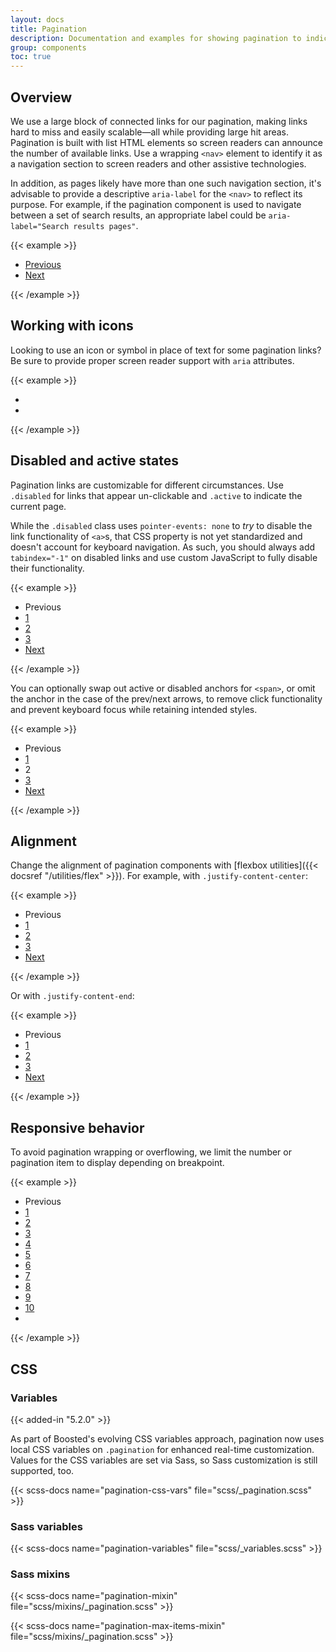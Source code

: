 ```yaml
---
layout: docs
title: Pagination
description: Documentation and examples for showing pagination to indicate a series of related content exists across multiple pages.
group: components
toc: true
---
```


## Overview

We use a large block of connected links for our pagination, making links hard to miss and easily scalable—all while providing large hit areas. Pagination is built with list HTML elements so screen readers can announce the number of available links. Use a wrapping `<nav>` element to identify it as a navigation section to screen readers and other assistive technologies.

In addition, as pages likely have more than one such navigation section, it's advisable to provide a descriptive `aria-label` for the `<nav>` to reflect its purpose. For example, if the pagination component is used to navigate between a set of search results, an appropriate label could be `aria-label="Search results pages"`.

{{< example >}}
<nav aria-label="Page navigation example">
  <ul class="pagination">
    <li class="page-item"><a class="page-link" href="#">Previous</a></li>
    <li class="page-item"><a class="page-link" href="#">Next</a></li>
  </ul>
</nav>
{{< /example >}}

## Working with icons

Looking to use an icon or symbol in place of text for some pagination links? Be sure to provide proper screen reader support with `aria` attributes.

{{< example >}}
<nav aria-label="Page navigation example with icons">
  <ul class="pagination">
    <li class="page-item"><a class="page-link" href="#" aria-label="Previous"></a></li>
    <li class="page-item"><a class="page-link" href="#" aria-label="Next"></a></li>
  </ul>
</nav>
{{< /example >}}

## Disabled and active states

Pagination links are customizable for different circumstances. Use `.disabled` for links that appear un-clickable and `.active` to indicate the current page.

While the `.disabled` class uses `pointer-events: none` to _try_ to disable the link functionality of `<a>`s, that CSS property is not yet standardized and doesn't account for keyboard navigation. As such, you should always add `tabindex="-1"` on disabled links and use custom JavaScript to fully disable their functionality.

{{< example >}}
<nav aria-label="...">
  <ul class="pagination">
    <li class="page-item disabled">
      <a class="page-link">Previous</a>
    </li>
    <li class="page-item"><a class="page-link" href="#">1</a></li>
    <li class="page-item active" aria-current="page">
      <a class="page-link" href="#">2</a>
    </li>
    <li class="page-item"><a class="page-link" href="#">3</a></li>
    <li class="page-item">
      <a class="page-link" href="#">Next</a>
    </li>
  </ul>
</nav>
{{< /example >}}

You can optionally swap out active or disabled anchors for `<span>`, or omit the anchor in the case of the prev/next arrows, to remove click functionality and prevent keyboard focus while retaining intended styles.

{{< example >}}
<nav aria-label="...">
  <ul class="pagination">
    <li class="page-item disabled">
      <span class="page-link">Previous</span>
    </li>
    <li class="page-item"><a class="page-link" href="#">1</a></li>
    <li class="page-item active" aria-current="page">
      <span class="page-link">2</span>
    </li>
    <li class="page-item"><a class="page-link" href="#">3</a></li>
    <li class="page-item">
      <a class="page-link" href="#">Next</a>
    </li>
  </ul>
</nav>
{{< /example >}}

## Alignment

Change the alignment of pagination components with [flexbox utilities]({{< docsref "/utilities/flex" >}}). For example, with `.justify-content-center`:

{{< example >}}
<nav aria-label="Page navigation example">
  <ul class="pagination justify-content-center">
    <li class="page-item disabled">
      <a class="page-link">Previous</a>
    </li>
    <li class="page-item"><a class="page-link" href="#">1</a></li>
    <li class="page-item"><a class="page-link" href="#">2</a></li>
    <li class="page-item"><a class="page-link" href="#">3</a></li>
    <li class="page-item">
      <a class="page-link" href="#">Next</a>
    </li>
  </ul>
</nav>
{{< /example >}}

Or with `.justify-content-end`:

{{< example >}}
<nav aria-label="Page navigation example">
  <ul class="pagination justify-content-end">
    <li class="page-item disabled">
      <a class="page-link">Previous</a>
    </li>
    <li class="page-item"><a class="page-link" href="#">1</a></li>
    <li class="page-item"><a class="page-link" href="#">2</a></li>
    <li class="page-item"><a class="page-link" href="#">3</a></li>
    <li class="page-item">
      <a class="page-link" href="#">Next</a>
    </li>
  </ul>
</nav>
{{< /example >}}

<!-- Boosted mod -->
## Responsive behavior

To avoid pagination wrapping or overflowing, we limit the number or pagination item to display depending on breakpoint.

{{< example >}}
<nav aria-label="Page navigation example">
  <ul class="pagination">
    <li class="page-item disabled"><a class="page-link">Previous</a></li>
    <li class="page-item"><a class="page-link" href="#">1</a></li>
    <li class="page-item"><a class="page-link" href="#">2</a></li>
    <li class="page-item"><a class="page-link" href="#">3</a></li>
    <li class="page-item"><a class="page-link" href="#">4</a></li>
    <li class="page-item active" aria-current="page">
      <a class="page-link" href="#">5</a>
    </li>
    <li class="page-item"><a class="page-link" href="#">6</a></li>
    <li class="page-item"><a class="page-link" href="#">7</a></li>
    <li class="page-item"><a class="page-link" href="#">8</a></li>
    <li class="page-item"><a class="page-link" href="#">9</a></li>
    <li class="page-item"><a class="page-link" href="#">10</a></li>
    <li class="page-item"><a class="page-link" href="#" aria-label="Next"></a></li>
  </ul>
</nav>
{{< /example >}}
<!-- End mod -->

## CSS

### Variables

{{< added-in "5.2.0" >}}

As part of Boosted's evolving CSS variables approach, pagination now uses local CSS variables on `.pagination` for enhanced real-time customization. Values for the CSS variables are set via Sass, so Sass customization is still supported, too.

{{< scss-docs name="pagination-css-vars" file="scss/_pagination.scss" >}}

### Sass variables

{{< scss-docs name="pagination-variables" file="scss/_variables.scss" >}}

### Sass mixins

{{< scss-docs name="pagination-mixin" file="scss/mixins/_pagination.scss" >}}

<!-- Boosted mod: responsive behavior -->
{{< scss-docs name="pagination-max-items-mixin" file="scss/mixins/_pagination.scss" >}}
